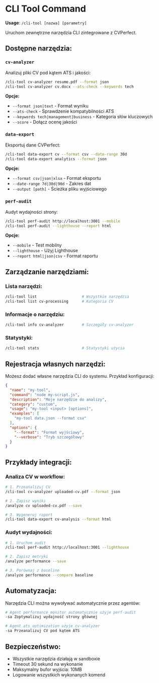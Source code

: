 # CLI Tool Command

**Usage**: `/cli-tool [nazwa] [parametry]`

Uruchom zewnętrzne narzędzia CLI zintegrowane z CVPerfect.

## Dostępne narzędzia:

### `cv-analyzer`
Analizuj pliki CV pod kątem ATS i jakości:
```bash
/cli-tool cv-analyzer resume.pdf --format json
/cli-tool cv-analyzer cv.docx --ats-check --keywords tech
```

**Opcje:**
- `--format json|text` - Format wyniku
- `--ats-check` - Sprawdzenie kompatybilności ATS
- `--keywords tech|management|business` - Kategoria słów kluczowych
- `--score` - Dołącz ocenę jakości

### `data-export`
Eksportuj dane CVPerfect:
```bash
/cli-tool data-export cv --format csv --date-range 30d
/cli-tool data-export analytics --format json
```

**Opcje:**
- `--format csv|json|xlsx` - Format eksportu
- `--date-range 7d|30d|90d` - Zakres dat
- `--output [path]` - Ścieżka pliku wyjściowego

### `perf-audit`
Audyt wydajności strony:
```bash
/cli-tool perf-audit http://localhost:3001 --mobile
/cli-tool perf-audit --lighthouse --report html
```

**Opcje:**
- `--mobile` - Test mobilny
- `--lighthouse` - Użyj Lighthouse
- `--report html|json|csv` - Format raportu

## Zarządzanie narzędziami:

### Lista narzędzi:
```bash
/cli-tool list                    # Wszystkie narzędzia
/cli-tool list cv-processing      # Kategoria CV
```

### Informacje o narzędziu:
```bash
/cli-tool info cv-analyzer        # Szczegóły cv-analyzer
```

### Statystyki:
```bash
/cli-tool stats                   # Statystyki użycia
```

## Rejestracja własnych narzędzi:

Możesz dodać własne narzędzia CLI do systemu. Przykład konfiguracji:

```json
{
  "name": "my-tool",
  "command": "node my-script.js",
  "description": "Moje narzędzie do analizy",
  "category": "custom",
  "usage": "my-tool <input> [options]",
  "examples": [
    "my-tool data.json --format csv"
  ],
  "options": {
    "--format": "Format wyjściowy",
    "--verbose": "Tryb szczegółowy"
  }
}
```

## Przykłady integracji:

### Analiza CV w workflow:
```bash
# 1. Przeanalizuj CV
/cli-tool cv-analyzer uploaded-cv.pdf --format json

# 2. Zapisz wyniki
/analyze cv uploaded-cv.pdf --save

# 3. Wygeneruj raport
/cli-tool data-export cv-analysis --format html
```

### Audyt wydajności:
```bash
# 1. Uruchom audit
/cli-tool perf-audit http://localhost:3001 --lighthouse

# 2. Zapisz metryki
/analyze performance --save

# 3. Porównaj z baseline
/analyze performance --compare baseline
```

## Automatyzacja:

Narzędzia CLI można wywoływać automatycznie przez agentów:

```bash
# Agent performance_monitor automatycznie użyje perf-audit
-sa Zoptymalizuj wydajność strony głównej

# Agent ats_optimization użyje cv-analyzer
-sa Przeanalizuj CV pod kątem ATS
```

## Bezpieczeństwo:

- Wszystkie narzędzia działają w sandboxie
- Timeout 30 sekund na wykonanie
- Maksymalny bufor wyjścia: 10MB  
- Logowanie wszystkich wykonanych komend